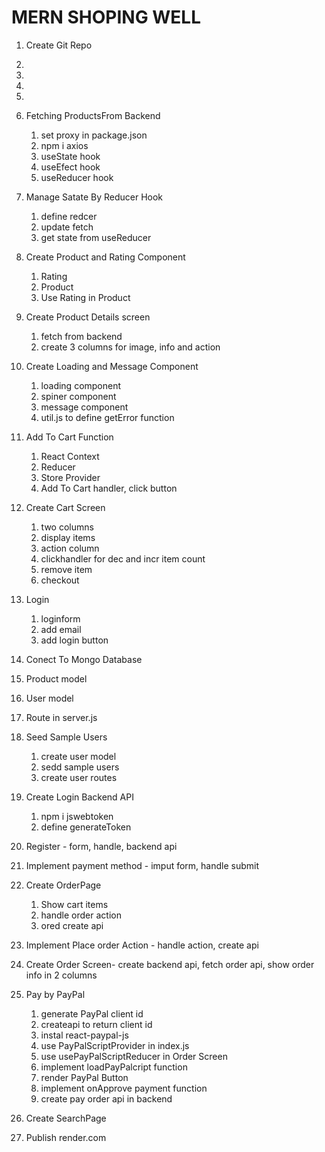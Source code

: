 # MERN SHOPING WELL

1. Create Git Repo
2. 
3. 
4. 
5. 
6. Fetching ProductsFrom Backend 
    1. set proxy in package.json
    2. npm i axios
    3. useState hook
    4. useEfect hook
    5. useReducer hook
    
7.  Manage Satate By Reducer Hook
    1. define redcer
    2. update fetch
    3. get state from useReducer 

8. Create Product and Rating Component
    1. Rating
    2. Product
    3. Use Rating in Product  

9. Create Product Details screen
    1. fetch from backend
    2. create 3 columns for image, info and action  

10. Create Loading and Message Component
    1. loading component
    2. spiner component
    3. message component
    4. util.js to define getError function

11. Add To Cart Function
    1. React Context  
    2. Reducer
    3. Store Provider
    4. Add To Cart handler, click button        

12. Create Cart Screen
    1. two columns
    2. display items
    3. action column
    4. clickhandler for dec and incr item count
    5. remove item
    6. checkout

13. Login
    1. loginform
    2. add email
    3. add login button    
    
14. Conect To Mongo Database

15. Product model

16. User model

17. Route in server.js

18. Seed Sample Users
    1. create user model
    2. sedd sample users
    3. create user routes

19. Create Login Backend API
    1. npm i jswebtoken
    2. define generateToken    

20. Register - form, handle, backend api

21. Implement payment method - imput form, handle submit

22. Create OrderPage
    1. Show cart items
    2. handle order action
    3. ored create api

23. Implement Place order Action - handle action, create api   

24. Create Order Screen- create backend api, fetch order api, show order info in 2 columns

25. Pay by PayPal
    1. generate PayPal client id
    2. createapi to return client id
    3. instal react-paypal-js
    4. use PayPalScriptProvider in index.js
    5. use usePayPalScriptReducer in Order Screen
    6. implement loadPayPalcript function
    7. render PayPal Button
    8. implement onApprove payment function 
    9. create pay order api in backend

26. Create SearchPage    

26. Publish render.com  
  





